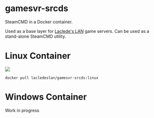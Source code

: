 # gamesvr-srcds
SteamCMD in a Docker container.

Used as a base layer for [Laclede's LAN](https://github.com/LacledesLAN) game servers. Can be used as a stand-alone SteamCMD utility.

# Linux Container
[![](https://images.microbadger.com/badges/image/lacledeslan/gamesvr-srcds:linux.svg)](https://microbadger.com/images/lacledeslan/gamesvr-srcds:linux "Get your own image badge on microbadger.com")
```
docker pull lacledeslan/gamesvr-srcds:linux
```

# Windows Container

Work in progress
